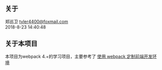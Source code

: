## 关于
郑巡卫 <tyler4400@foxmail.com><br>
2018-8-23 14:40:48

## 关于本项目
本项目为webpack 4.+的学习项目，主要参考了 [使用 webpack 定制前端开发环境](https://juejin.im/book/5a6abad5518825733c144469)
